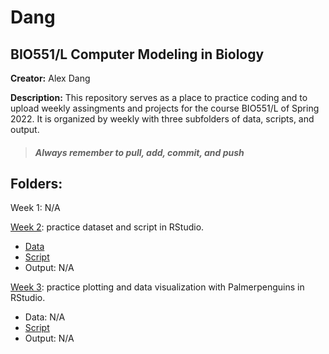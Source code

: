 # Dang
## **BIO551/L Computer Modeling in Biology**

**Creator:** Alex Dang

**Description:** This repository serves as a place to practice coding and to upload weekly assingments and projects for the course BIO551/L of Spring 2022. It is organized by weekly with three subfolders of data, scripts, and output.

> ##### _Always remember to pull, add, commit, and push_

## **Folders:**
Week 1: N/A

[Week 2](https://github.com/Biol551-CSUN/Dang/tree/main/week_2): practice dataset and script in RStudio.
* [Data](https://github.com/Biol551-CSUN/Dang/blob/main/week_2/data/weightdata.csv)
* [Script](https://github.com/Biol551-CSUN/Dang/blob/main/week_2/scripts/week2scripts.R)
* Output: N/A

[Week 3](https://github.com/Biol551-CSUN/Dang/tree/main/week_3/scripts): practice plotting and data visualization with Palmerpenguins in RStudio.
* Data: N/A
* [Script](https://github.com/Biol551-CSUN/Dang/blob/main/week_3/scripts/week3script.R)
* Output: N/A
